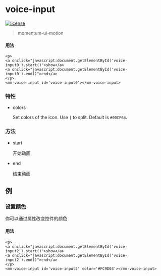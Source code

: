<!-- 
---
date: 2020/6/23 11:00:10
---
-->
# voice-input

[![license](https://img.shields.io/github/license/momentum-design/momentum-ui.svg?color=blueviolet)](https://github.com/momentum-design/momentum-ui/blob/master/charts/LICENSE)

> momentum-ui-motion

#### 用法

<!--#html1#-->
```
<p>
<a onclick="javascript:document.getElementById('voice-input0').start()">show</a>
<a onclick="javascript:document.getElementById('voice-input0').end()">end</a>
</p>
<mm-voice-input id='voice-input0'></mm-voice-input>
```

### 特性

+ colors

	Set colors of the icon. Use ```|``` to split. Default is ```#00CF64```.

### 方法

+ start

	开始动画

+ end

    结束动画

## 例

### 设置颜色

你可以通过属性改变控件的颜色

#### 用法

<!--#html2#-->
```
<p>
<a onclick="javascript:document.getElementById('voice-input2').start()">show</a>
<a onclick="javascript:document.getElementById('voice-input2').end()">end</a>
</p>
<mm-voice-input id='voice-input2' color='#FC9D03'></mm-voice-input>
```
